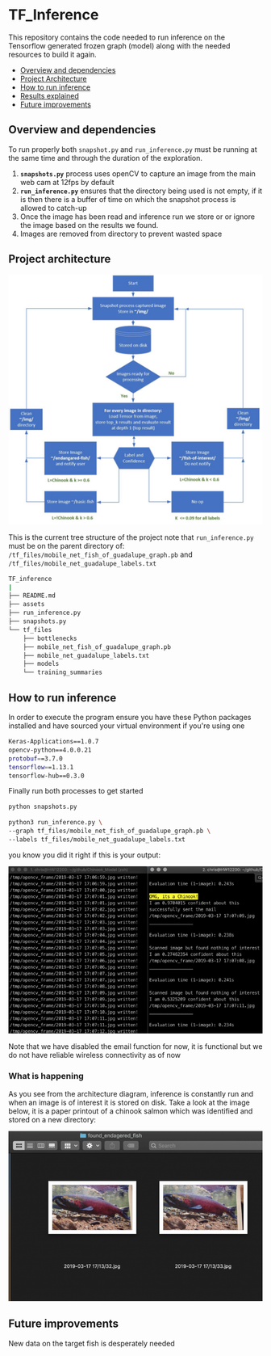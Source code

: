 # TF_Inference

This repository contains the code needed to run inference on the Tensorflow generated frozen graph (model) along with the needed resources to build it again.

- [Overview and dependencies](#overview-and-dependencies)
- [Project Architecture](#project-architecture)
- [How to run inference](#how-to-run-inference)
- [Results explained](#what-is-happening)
- [Future improvements](#future-improvements)

## Overview and dependencies

To run properly both `snapshot.py` and `run_inference.py` must be running at the same time and through the duration of the exploration.

1. **`snapshots.py`** process uses openCV to capture an image from the main web cam at 12fps by default
2. **`run_inference.py`** ensures that the directory being used is not empty, if it is then there is a buffer of time on which the snapshot process is allowed to catch-up
3. Once the image has been read and inference run we store or or ignore the image based on the results we found.
4. Images are removed from directory to prevent wasted space

## Project architecture

![img](assets/proc.jpg)

This is the current tree structure of the project note that `run_inference.py` must be on the parent directory of:
`/tf_files/mobile_net_fish_of_guadalupe_graph.pb` and `/tf_files/mobile_net_guadalupe_labels.txt`

~~~bash
TF_inference
|
├── README.md
├── assets
├── run_inference.py
├── snapshots.py
└── tf_files
    ├── bottlenecks
    ├── mobile_net_fish_of_guadalupe_graph.pb
    ├── mobile_net_guadalupe_labels.txt
    ├── models
    └── training_summaries
~~~

## How to run inference

In order to execute the program ensure you have these Python packages installed and have sourced your virtual environment if you're using one

~~~bash
Keras-Applications==1.0.7
opencv-python==4.0.0.21
protobuf==3.7.0
tensorflow==1.13.1
tensorflow-hub==0.3.0
~~~

Finally run both processes to get started

~~~bash
python snapshots.py
~~~

~~~bash
python3 run_inference.py \
--graph tf_files/mobile_net_fish_of_guadalupe_graph.pb \
--labels tf_files/mobile_net_guadalupe_labels.txt
~~~

you know you did it right if this is your output:

![img](assets/OMG-chinook-tztnic-768x505.png)

Note that we have disabled the email function for now, it is functional but we do not have reliable wireless connectivity as of now

### What is happening

As you see from the architecture diagram, inference is constantly run and when an image is of interest it is stored on disk. Take a look at the image below, it is a paper printout of a chinook salmon which was identified and stored on a new directory:

![img](assets/Internet-Chinook-su2a4m-768x514.png)

## Future improvements

New data on the target fish is desperately needed